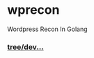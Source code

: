 # wprecon
 Wordpress Recon In Golang

### [tree/dev...](https://github.com/blackcrw/wprecon/tree/dev)

